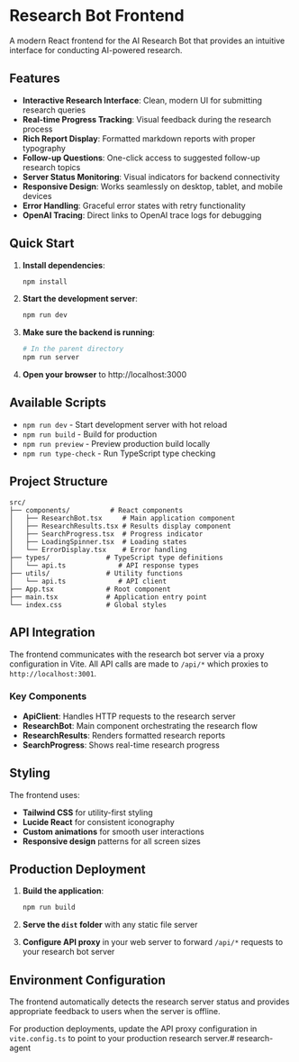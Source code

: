 # Research Bot Frontend

A modern React frontend for the AI Research Bot that provides an intuitive interface for conducting AI-powered research.

## Features

- **Interactive Research Interface**: Clean, modern UI for submitting research queries
- **Real-time Progress Tracking**: Visual feedback during the research process
- **Rich Report Display**: Formatted markdown reports with proper typography
- **Follow-up Questions**: One-click access to suggested follow-up research topics
- **Server Status Monitoring**: Visual indicators for backend connectivity
- **Responsive Design**: Works seamlessly on desktop, tablet, and mobile devices
- **Error Handling**: Graceful error states with retry functionality
- **OpenAI Tracing**: Direct links to OpenAI trace logs for debugging

## Quick Start

1. **Install dependencies**:

   ```bash
   npm install
   ```

2. **Start the development server**:

   ```bash
   npm run dev
   ```

3. **Make sure the backend is running**:

   ```bash
   # In the parent directory
   npm run server
   ```

4. **Open your browser** to http://localhost:3000

## Available Scripts

- `npm run dev` - Start development server with hot reload
- `npm run build` - Build for production
- `npm run preview` - Preview production build locally
- `npm run type-check` - Run TypeScript type checking

## Project Structure

```
src/
├── components/          # React components
│   ├── ResearchBot.tsx     # Main application component
│   ├── ResearchResults.tsx # Results display component
│   ├── SearchProgress.tsx  # Progress indicator
│   ├── LoadingSpinner.tsx  # Loading states
│   └── ErrorDisplay.tsx    # Error handling
├── types/              # TypeScript type definitions
│   └── api.ts             # API response types
├── utils/              # Utility functions
│   └── api.ts             # API client
├── App.tsx             # Root component
├── main.tsx            # Application entry point
└── index.css           # Global styles
```

## API Integration

The frontend communicates with the research bot server via a proxy configuration in Vite. All API calls are made to `/api/*` which proxies to `http://localhost:3001`.

### Key Components

- **ApiClient**: Handles HTTP requests to the research server
- **ResearchBot**: Main component orchestrating the research flow
- **ResearchResults**: Renders formatted research reports
- **SearchProgress**: Shows real-time research progress

## Styling

The frontend uses:

- **Tailwind CSS** for utility-first styling
- **Lucide React** for consistent iconography
- **Custom animations** for smooth user interactions
- **Responsive design** patterns for all screen sizes

## Production Deployment

1. **Build the application**:

   ```bash
   npm run build
   ```

2. **Serve the `dist` folder** with any static file server

3. **Configure API proxy** in your web server to forward `/api/*` requests to your research bot server

## Environment Configuration

The frontend automatically detects the research server status and provides appropriate feedback to users when the server is offline.

For production deployments, update the API proxy configuration in `vite.config.ts` to point to your production research server.# research-agent
